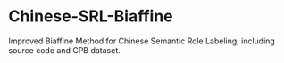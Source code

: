 # Chinese-SRL-Biaffine
Improved Biaffine Method for Chinese Semantic Role Labeling, including source code and CPB dataset.
